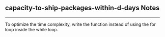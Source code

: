 <h2>capacity-to-ship-packages-within-d-days Notes</h2><hr>To optimize the time complexity, write the function instead of using the for loop inside the while loop.